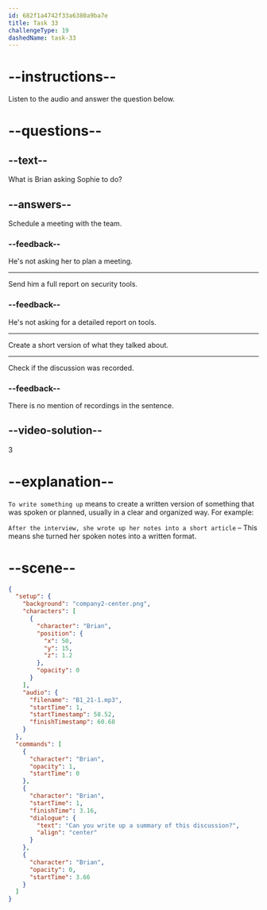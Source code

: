 ```yaml
---
id: 682f1a4742f33a6380a9ba7e
title: Task 33
challengeType: 19
dashedName: task-33
---
```


<!-- (Audio) Brian: Can you write up a summary of this discussion? -->

# --instructions--

Listen to the audio and answer the question below.

# --questions--

## --text--

What is Brian asking Sophie to do?

## --answers--

Schedule a meeting with the team.

### --feedback--

He's not asking her to plan a meeting.

---

Send him a full report on security tools.

### --feedback--

He's not asking for a detailed report on tools.

---

Create a short version of what they talked about.

---

Check if the discussion was recorded.

### --feedback--

There is no mention of recordings in the sentence.

## --video-solution--

3

# --explanation--

`To write something up` means to create a written version of something that was spoken or planned, usually in a clear and organized way. For example:

`After the interview, she wrote up her notes into a short article` – This means she turned her spoken notes into a written format.

# --scene--

```json
{
  "setup": {
    "background": "company2-center.png",
    "characters": [
      {
        "character": "Brian",
        "position": {
          "x": 50,
          "y": 15,
          "z": 1.2
        },
        "opacity": 0
      }
    ],
    "audio": {
      "filename": "B1_21-1.mp3",
      "startTime": 1,
      "startTimestamp": 58.52,
      "finishTimestamp": 60.68
    }
  },
  "commands": [
    {
      "character": "Brian",
      "opacity": 1,
      "startTime": 0
    },
    {
      "character": "Brian",
      "startTime": 1,
      "finishTime": 3.16,
      "dialogue": {
        "text": "Can you write up a summary of this discussion?",
        "align": "center"
      }
    },
    {
      "character": "Brian",
      "opacity": 0,
      "startTime": 3.66
    }
  ]
}
```
